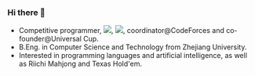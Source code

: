 ### Hi there 👋

- Competitive programmer, [![](https://oj-rating.vercel.app/api/query?oj=codeforces&id=heltion)](https://codeforces.com/profile/Sugar_fan), [![](https://oj-rating.vercel.app/api/query?oj=atcoder&id=heltion)](https://atcoder.jp/users/Heltion), coordinator@CodeForces and co-founder@Universal Cup.
- B.Eng. in Computer Science and Technology from Zhejiang University.
- Interested in programming languages and artificial intelligence, as well as Riichi Mahjong and Texas Hold'em.
